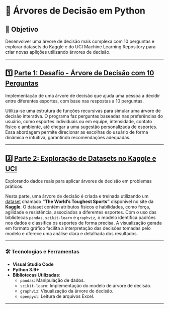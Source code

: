 # 🌳 Árvores de Decisão em Python

## 🎯 Objetivo

Desenvolver uma árvore de decisão mais complexa com 10 perguntas e explorar datasets do Kaggle e do UCI Machine Learning Repository para criar novas aplições utilizando árvores de decisão.

---

## 1️⃣ [Parte 1: Desafio - Árvore de Decisão com 10 Perguntas](https://github.com/peudias/decision-tree/blob/main/src/parte1.py)

Implementação de uma árvore de decisão que ajuda uma pessoa a decidir entre diferentes esportes, com base nas respostas a 10 perguntas.

Utiliza-se uma estrutura de funções recursivas para simular uma árvore de decisão interativa. O programa faz perguntas baseadas nas preferências do usuário, como esportes individuais ou em equipe, intensidade, contato físico e ambiente, até chegar a uma sugestão personalizada de esportes. Essa abordagem permite direcionar as escolhas do usuário de forma dinâmica e intuitiva, garantindo recomendações adequadas.

---

## 2️⃣ [Parte 2: Exploração de Datasets no Kaggle e UCI](https://github.com/peudias/decision-tree/blob/main/src/parte2.py)

Explorando dados reais para aplicar árvores de decisão em problemas práticos.

Nesta parte, uma árvore de decisão é criada e treinada utilizando um [dataset](https://www.kaggle.com/datasets/rishidamarla/toughest-sports-by-skill) chamado **"The World’s Toughest Sports"** disponível no site da **Kaggle**. O dataset contém atributos físicos e habilidades, como força, agilidade e resistência, associados a diferentes esportes. Com o uso das bibliotecas `pandas`, `scikit-learn` e `graphviz`, o modelo identifica padrões nos dados e classifica os esportes de forma precisa. A visualização gerada em formato gráfico facilita a interpretação das decisões tomadas pelo modelo e oferece uma análise clara e detalhada dos resultados.

---

### 🛠️ Tecnologias e Ferramentas

- **Visual Studio Code**
- **Python 3.9+**
- **Bibliotecas Utilizadas**:
  - `pandas`: Manipulação de dados.
  - `scikit-learn`: Implementação do modelo de árvore de decisão.
  - `graphviz`: Visualização da árvore de decisão.
  - `openpyxl`: Leitura de arquivos Excel.

---
